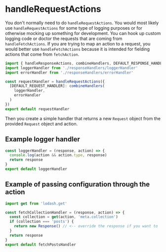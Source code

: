 # handleRequestActions
You don't normally need to do `handleRequestActions`. You would most likely use `handleRequestActions` for some type of logging purposes or for otherwise mocking up something for development. You can hook up custom logging code or doctor the requests that are coming from `handleFetchActions`. If you are trying to map an action to a request, you would better use `handleFetchActions` because it is intended for fielding actions that come from `fetchAction`.

```js
import { handleResponseActions, combineHandlers, DEFAULT_RESPONSE_HANDLER } from 'fetch-action'
import loggerHandler from './responseHandlers/loggerHandler'
import errorHandler from './responseHandlers/errorHandler'

const requestHandler = handleRequestActions({
  [DEFAULT_REQUEST_HANDLER]: combineHandlers(
    loggerHandler,
    errorHandler
  )
})
export default requestHandler
```

Then you create a simple handler that returns a new `Request` object from the provided `Request` object and action.

## Example logger handler
```js
const loggerHandler = (response, action) => {
  console.log(action && action.type, response)
  return response
}
export default loggerHandler
```

## Example of passing configuration through the action

```js
import get from 'lodash.get'

const fetchCollectionHandler = (response, action) => {
  const collection = get(action, 'meta.collection')
  if (collection === 'posts') {
    return new Response() // <-- override the response if you want to
  }
  return response
}
export default fetchPostsHandler
```
